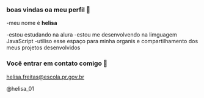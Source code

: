 ###  boas vindas oa meu perfil 🔅
-meu nome é **helisa**

-estou estudando  na alura
-estou me desenvolvendo na limguagem JavaScript
-utiliso esse espaço para minha organis e compartilhamento dos meus projetos desenvolvidos

###   Você entrar em contato comigo 📧 

helisa.freitas@escola.pr.gov.br

@helisa_01
